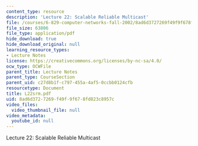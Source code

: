 ```yaml
---
content_type: resource
description: 'Lecture 22: Scalable Reliable Multicast'
file: /courses/6-829-computer-networks-fall-2002/8ad6d3727269f49f9f678fd823c8957c_L22srm.pdf
file_size: 63806
file_type: application/pdf
hide_download: true
hide_download_original: null
learning_resource_types:
- Lecture Notes
license: https://creativecommons.org/licenses/by-nc-sa/4.0/
ocw_type: OCWFile
parent_title: Lecture Notes
parent_type: CourseSection
parent_uid: c27d8b1f-c797-455a-4af5-0ccbb0124cfb
resourcetype: Document
title: L22srm.pdf
uid: 8ad6d372-7269-f49f-9f67-8fd823c8957c
video_files:
  video_thumbnail_file: null
video_metadata:
  youtube_id: null
---
```

Lecture 22: Scalable Reliable Multicast